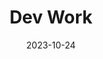 ---
title: 'Dev Work'
date: 2023-10-24
type: landing

# Page sections
sections:
  - block: collection
    id: dev-work
    content:
      count: 300
      filters:
        folders:
          - dev-work
    design:
      view: article-grid
      columns: 2
--- 